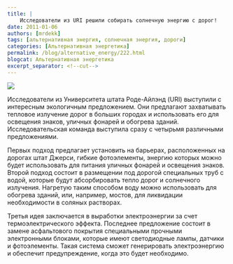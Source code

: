 ```yaml
---
title: |
    Исследователи из URI решили собирать солнечную энергию с дорог!
date: 2011-01-06
authors: [mrdekk]
tags: [альтернативная энергия, солнечная энергия, дороги]
categories: [Альтернативная энергетика]
permalink: /blog/alternative_energy/222.html
blogcat: Альтернативная энергетика
excerpt_separator: <!--cut-->
---
```



![](http://itw66.ru/uploads/images/00/00/01/2011/01/06/88c725.jpg)


Исследователи из Университета штата Роде-Айлэнд (URI) выступили с интересным экологичным предложением. Они предлагают захватывать тепловое излучение дорог в больших городах и использовать его для освещения знаков, уличных фонарей и обогрева зданий. Исследовательская команда выступила сразу с четырьмя различными предложениями.

Первых подход предлагает установить на барьерах, расположенных на дорогах штат Джерси, гибкие фотоэлементы, энергию которых можно будет использовать для питания уличных фонарей и освещения знаков. Второй подход состоит в размещении под дорогой специальных труб с водой, которые будут абсорбировать тепло дорог и солнечного излучения. Нагретую таким способом воду можно использовать для обогрева зданий, или, например, мостов, для ликвидации необходимости в соляных растворах.

Третья идея заключается в выработки электроэнергии за счет термоэлектрического эффекта. Последнее предложение состоит в замене асфальтового покрытия специальными прочными электронными блоками, которые имеют светодиодные лампы, датчики и фотоэлементы. Такая система сможет генерировать электроэнергию и обеспечит предупреждение, когда это будет необходимо.
